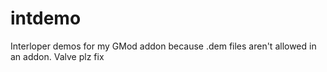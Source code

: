 # intdemo
Interloper demos for my GMod addon because .dem files aren't allowed in an addon. Valve plz fix
